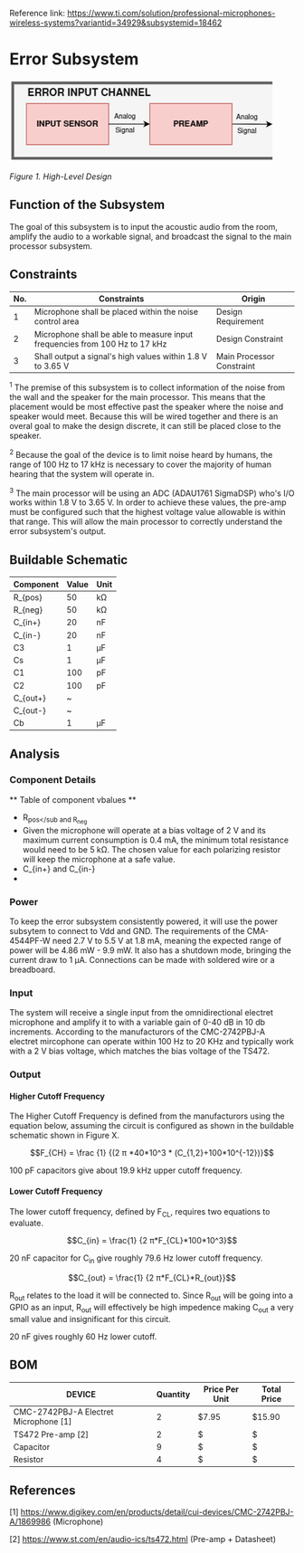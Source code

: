 Reference link: https://www.ti.com/solution/professional-microphones-wireless-systems?variantid=34929&subsystemid=18462


# Error Subsystem
<img src="/Documentation/Images/Error/High_Level.png" alt="High Level Design">

*Figure 1. High-Level Design*

## Function of the Subsystem
The goal of this subsystem is to input the acoustic audio from the room, amplify the audio to a workable signal, and broadcast the signal to the main processor subsystem.

## Constraints
| No. | Constraints                                                                 | Origin                    |
|-----|-----------------------------------------------------------------------------|---------------------------|
| 1   | Microphone shall be placed within the noise control area                    | Design Requirement        |
| 2   | Microphone shall be able to measure input frequencies from 100 Hz to 17 kHz | Design Constraint         |
| 3   | Shall output a signal's high values within  1.8 V to 3.65 V                 | Main Processor Constraint |

<sup>1</sup> The premise of this subsystem is to collect information of the noise from the wall and the speaker for the main processor. This means that the placement would be most effective past the speaker where the noise and speaker would meet. Because this will be wired together and there is an overal goal to make the design discrete, it can still be placed close to the speaker.

<sup>2</sup> Because the goal of the device is to limit noise heard by humans, the range of 100 Hz to 17 kHz is necessary to cover the majority of human hearing that the system will operate in.  

<sup>3</sup> The main processor will be using an ADC (ADAU1761 SigmaDSP) who's I/O works within 1.8 V to 3.65 V. In order to achieve these values, the pre-amp must be configured such that the highest voltage value allowable is within that range. This will allow the main processor to correctly understand the error subsystem's output.

## Buildable Schematic


| Component | Value | Unit |
|-----------|-------|------|
| R_{pos}   | 50    | kΩ   |
| R_{neg}   | 50    | kΩ   |
| C_{in+}   | 20    | nF   |
| C_{in-}   | 20    | nF   |
| C3        | 1     | µF   |
| Cs        | 1     | µF   |
| C1        | 100   | pF   |
| C2        | 100   | pF   |
| C_{out+}  | ~     |      |
| C_{out-}  | ~     |      |
| Cb        | 1     | µF   |

## Analysis

### Component Details
** Table of component vbalues **
- R<sub>pos</sub and R<sub>neg</pos>
 - Given the microphone will operate at a bias voltage of 2 V and its maximum current consumption is 0.4 mA, the minimum total resistance would need to be 5 kΩ. The chosen value for each polarizing resistor will keep the microphone at a safe value.
- C_{in+} and C_{in-}
 -  

### Power
To keep the error subsystem consistently powered, it will use the power subsytem to connect to Vdd and GND. The requirements of the CMA-4544PF-W need 2.7 V to 5.5 V at 1.8 mA, meaning the expected range of power will be 4.86 mW - 9.9 mW. It also has a shutdown mode, bringing the current draw to 1 µA. Connections can be made with soldered wire or a breadboard. 

### Input
The system will receive a single input from the omnidirectional electret microphone and amplify it to with a variable gain of 0-40 dB in 10 db increments.
According to the manufacturors of the CMC-2742PBJ-A electret mircophone can operate within 100 Hz to 20 KHz and typically work with a 2 V bias voltage, which matches the bias voltage of the TS472. 


### Output

#### Higher Cutoff Frequency
The Higher Cutoff Frequency is defined from the manufacturors using the equation below, assuming the circuit is configured as shown in the buildable schematic shown in Figure X.
``` math
F_{CH} =  \frac {1} {(2 π *40*10^3 * (C_{1,2}+100*10^{-12})}
```
100 pF capacitors give about 19.9 kHz upper cutoff frequency.

#### Lower Cutoff Frequency
The lower cutoff frequency, defined by F<sub>CL</sub>, requires two equations to evaluate.
```math
C_{in} = \frac{1} {2 π*F_{CL}*100*10^3}
```
20 nF capacitor for C<sub>in</sub> give roughly 79.6 Hz lower cutoff frequency. 

```math
C_{out} = \frac{1} {2 π*F_{CL}*R_{out}}
```

R<sub>out</sub> relates to the load it will be connected to. Since R<sub>out</sub> will be going into a GPIO as an input, R<sub>out</sub> will effectively be high impedence making C<sub>out</sub> a very small value and insignificant for this circuit.

20 nF gives roughly 60 Hz lower cutoff. 

## BOM
| DEVICE                                               | Quantity | Price Per Unit | Total Price |
|------------------------------------------------------|----------|----------------|-------------|
| CMC-2742PBJ-A Electret Microphone [1]                | 2        | $7.95          | $15.90      |
| TS472 Pre-amp [2]                | 2        | $          | $      |
| Capacitor                | 9        | $          | $      |
| Resistor                 | 4        | $          | $      |


## References
[1] https://www.digikey.com/en/products/detail/cui-devices/CMC-2742PBJ-A/1869986 (Microphone)

[2] https://www.st.com/en/audio-ics/ts472.html (Pre-amp + Datasheet)
